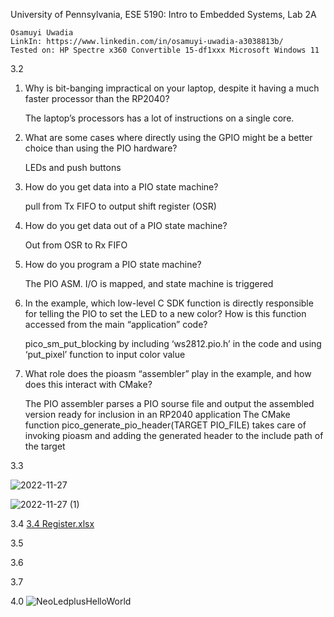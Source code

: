 University of Pennsylvania, ESE 5190: Intro to Embedded Systems, Lab 2A

    Osamuyi Uwadia
    LinkIn: https://www.linkedin.com/in/osamuyi-uwadia-a3038813b/
    Tested on: HP Spectre x360 Convertible 15-df1xxx Microsoft Windows 11

3.2
1.	Why is bit-banging impractical on your laptop, despite it having a 
    much faster processor than the RP2040?  

    The laptop’s processors has a lot of instructions on a single core.

2.	What are some cases where directly using the GPIO might be a 
    better choice than using the PIO hardware?  

    LEDs and push buttons

3.	How do you get data into a PIO state machine? 

    pull from Tx FIFO to output shift register (OSR)

4.	How do you get data out of a PIO state machine?  

    Out from OSR to Rx FIFO


5.	How do you program a PIO state machine? 
    
    The PIO ASM. I/O is mapped, and state machine is triggered

6.  In the example, which low-level C SDK function is directly responsible for telling the PIO to set the LED to a new color? How is this function accessed from the       main “application” code? 

    pico_sm_put_blocking by including ‘ws2812.pio.h’ in the code and using ‘put_pixel’ function to input color value

7.	What role does the pioasm “assembler” play in the example, and how does this interact with CMake?

    The PIO assembler parses a PIO sourse file and output the assembled version ready for inclusion in an RP2040 application
    The CMake function pico_generate_pio_header(TARGET PIO_FILE) takes care of invoking pioasm and adding the generated header to the include path of the target 

3.3

![2022-11-27](https://user-images.githubusercontent.com/114784563/204195938-2381238c-a841-4cd1-88a8-4b6637f04fcc.png)


![2022-11-27 (1)](https://user-images.githubusercontent.com/114784563/204197396-27867046-d25a-4529-8f99-07876a460c1f.png)


3.4
[3.4 Register.xlsx](https://github.com/Osamuyi97/ese5190-2022-lab2-into-the-void-star/files/10100553/3.4.Register.xlsx)

3.5

3.6

3.7


4.0
![NeoLedplusHelloWorld](https://user-images.githubusercontent.com/114784563/204381200-b3863d8a-dac6-4bcf-92f3-9942e4c8b51c.gif)

